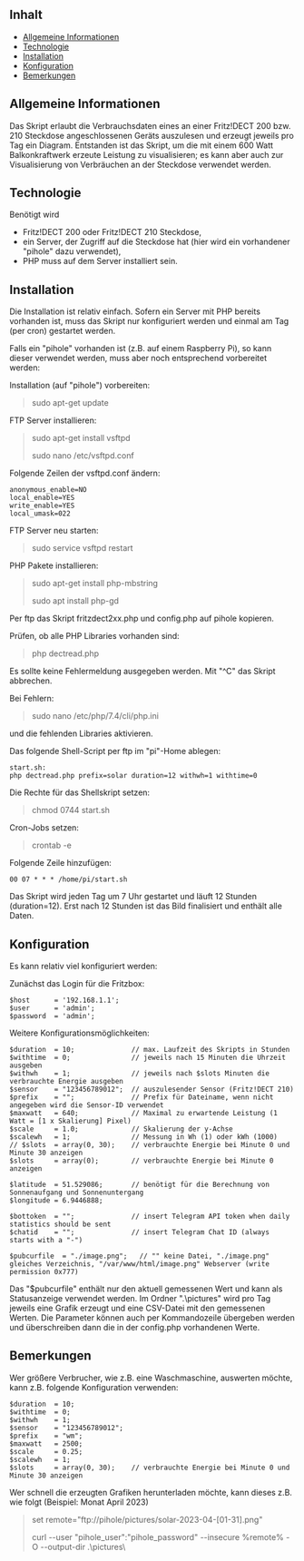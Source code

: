 ## Inhalt
* [Allgemeine Informationen](#Allgemeine_Informationen)
* [Technologie](#technologie)
* [Installation](#Installation)
* [Konfiguration](#Konfiguration)
* [Bemerkungen](#Bemerkungen)

## Allgemeine Informationen
Das Skript erlaubt die Verbrauchsdaten eines an einer Fritz!DECT 200 bzw. 210 Steckdose angeschlossenen Geräts auszulesen und erzeugt jeweils pro Tag ein Diagram.
Entstanden ist das Skript, um die mit einem 600 Watt Balkonkraftwerk erzeute Leistung zu visualisieren; es kann aber auch zur Visualisierung von Verbräuchen an der Steckdose 
verwendet werden.
	
## Technologie

Benötigt wird
* Fritz!DECT 200 oder Fritz!DECT 210 Steckdose,
* ein Server, der Zugriff auf die Steckdose hat (hier wird ein vorhandener "pihole" dazu verwendet),
* PHP muss auf dem Server installiert sein.

## Installation

Die Installation ist relativ einfach. Sofern ein Server mit PHP bereits vorhanden ist, muss das Skript nur konfiguriert werden und einmal am Tag (per cron) gestartet werden.

Falls ein "pihole" vorhanden ist (z.B. auf einem Raspberry Pi), so kann dieser verwendet werden, muss aber noch entsprechend vorbereitet werden:

Installation (auf "pihole") vorbereiten:
> sudo apt-get update

FTP Server installieren:
> sudo apt-get install vsftpd
> 
> sudo nano /etc/vsftpd.conf

Folgende Zeilen der vsftpd.conf ändern:
```
anonymous_enable=NO
local_enable=YES
write_enable=YES
local_umask=022
```

FTP Server neu starten:
> sudo service vsftpd restart

PHP Pakete installieren:
> sudo apt-get install php-mbstring
> 
> sudo apt install php-gd

Per ftp das Skript fritzdect2xx.php und config.php auf pihole kopieren.

Prüfen, ob alle PHP Libraries vorhanden sind:

> php dectread.php

Es sollte keine Fehlermeldung ausgegeben werden. Mit "^C" das Skript abbrechen.

Bei Fehlern:
> sudo nano /etc/php/7.4/cli/php.ini

und die fehlenden Libraries aktivieren.


Das folgende Shell-Script per ftp im "pi"-Home ablegen:

```
start.sh:
php dectread.php prefix=solar duration=12 withwh=1 withtime=0
```

Die Rechte für das Shellskript setzen:
> chmod 0744 start.sh 

Cron-Jobs setzen:
> crontab -e

Folgende Zeile hinzufügen:
```
00 07 * * * /home/pi/start.sh
```

Das Skript wird jeden Tag um 7 Uhr gestartet und läuft 12 Stunden (duration=12). Erst nach 12 Stunden ist das Bild finalisiert und enthält alle Daten.

## Konfiguration

Es kann relativ viel konfiguriert werden:

Zunächst das Login für die Fritzbox:

```
$host	   = '192.168.1.1';
$user	   = 'admin';
$password  = 'admin';
```

Weitere Konfigurationsmöglichkeiten:

```
$duration  = 10;              // max. Laufzeit des Skripts in Stunden
$withtime  = 0;               // jeweils nach 15 Minuten die Uhrzeit ausgeben
$withwh    = 1;               // jeweils nach $slots Minuten die verbrauchte Energie ausgeben
$sensor    = "123456789012";  // auszulesender Sensor (Fritz!DECT 210)
$prefix    = "";              // Prefix für Dateiname, wenn nicht angegeben wird die Sensor-ID verwendet
$maxwatt   = 640;             // Maximal zu erwartende Leistung (1 Watt = [1 x Skalierung] Pixel)
$scale     = 1.0;             // Skalierung der y-Achse
$scalewh   = 1;               // Messung in Wh (1) oder kWh (1000)
// $slots  = array(0, 30);    // verbrauchte Energie bei Minute 0 und Minute 30 anzeigen
$slots     = array(0);        // verbrauchte Energie bei Minute 0 anzeigen

$latitude  = 51.529086;       // benötigt für die Berechnung von Sonnenaufgang und Sonnenuntergang
$longitude = 6.9446888;

$bottoken  = "";              // insert Telegram API token when daily statistics should be sent
$chatid    = "";              // insert Telegram Chat ID (always starts with a "-")

$pubcurfile  = "./image.png";	// "" keine Datei, "./image.png" gleiches Verzeichnis, "/var/www/html/image.png" Webserver (write permission 0x777)
```

Das "$pubcurfile" enthält nur den aktuell gemessenen Wert und kann als Statusanzeige verwendet werden.
Im Ordner ".\pictures" wird pro Tag jeweils eine Grafik erzeugt und eine CSV-Datei mit den gemessenen Werten.
Die Parameter können auch per Kommandozeile übergeben werden und überschreiben dann die in der config.php vorhandenen Werte.

## Bemerkungen

Wer größere Verbrucher, wie z.B. eine Waschmaschine, auswerten möchte, kann z.B. folgende Konfiguration verwenden:

```
$duration  = 10;
$withtime  = 0;
$withwh    = 1;
$sensor    = "123456789012";
$prefix    = "wm";
$maxwatt   = 2500;
$scale     = 0.25;
$scalewh   = 1;
$slots     = array(0, 30);    // verbrauchte Energie bei Minute 0 und Minute 30 anzeigen
```

Wer schnell die erzeugten Grafiken herunterladen möchte, kann dieses z.B. wie folgt (Beispiel: Monat April 2023)

> set remote="ftp://pihole/pictures/solar-2023-04-[01-31].png"
> 
> curl --user "pihole_user":"pihole_password" --insecure %remote% -O --output-dir .\pictures\
